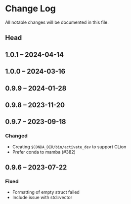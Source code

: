 # Change Log

All notable changes will be documented in this file.

## Head

## 1.0.1 &ndash; 2024-04-14

## 1.0.0 &ndash; 2024-03-16

## 0.9.9 &ndash; 2024-01-28

## 0.9.8 &ndash; 2023-11-20

## 0.9.7 &ndash; 2023-09-18

### Changed

* Creating `$CONDA_DIR/bin/activate_dev` to support CLion
* Prefer conda to mamba (#382)

## 0.9.6 &ndash; 2023-07-22

### Fixed

* Formatting of empty struct failed
* Include issue with std::vector
